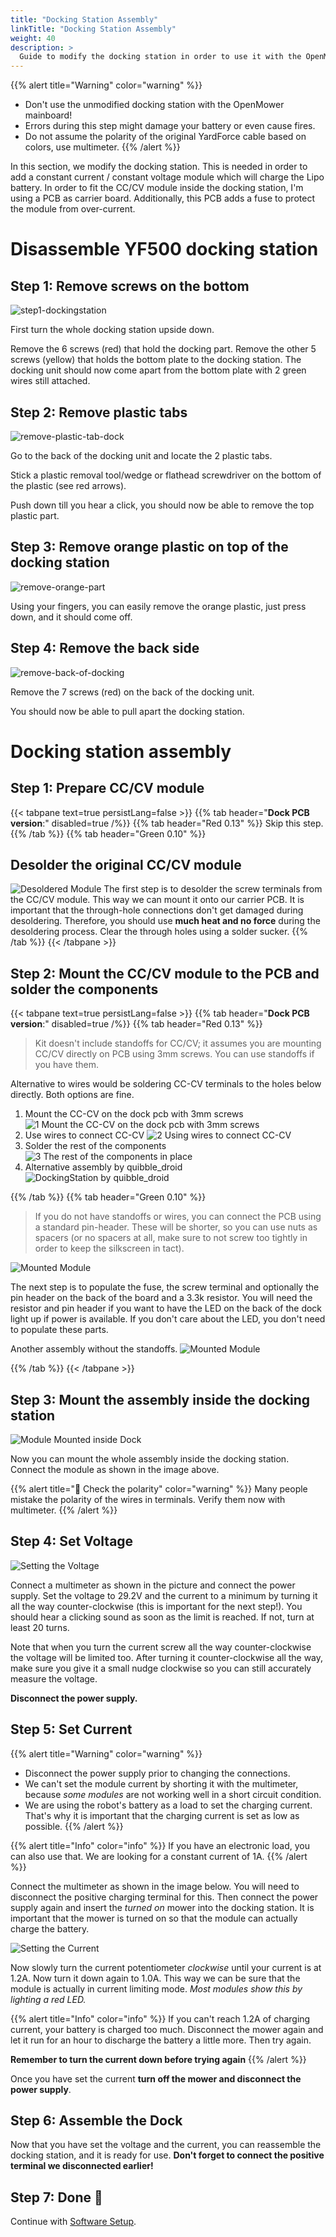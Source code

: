```yaml
---
title: "Docking Station Assembly"
linkTitle: "Docking Station Assembly"
weight: 40
description: >
  Guide to modify the docking station in order to use it with the OpenMower.
---
```



{{% alert title="Warning" color="warning" %}}
- Don't use the unmodified docking station with the OpenMower mainboard!
- Errors during this step might damage your battery or even cause fires.
- Do not assume the polarity of the original YardForce cable based on colors, use multimeter.
{{% /alert %}}

In this section, we modify the docking station. This is needed in order to add a constant current / constant voltage module which will charge the Lipo battery. In order to fit the CC/CV module inside the docking station, I'm using a PCB as carrier board. Additionally, this PCB adds a fuse to protect the module from over-current. 

# Disassemble YF500 docking station
## Step 1: Remove screws on the bottom
![step1-dockingstation](remove-bottom-dockingstation.png)

First turn the whole docking station upside down.

Remove the 6 screws (red) that hold the docking part. Remove the other 5 screws (yellow) that holds the bottom plate to the docking station.
The docking unit should now come apart from the bottom plate with 2 green wires still attached.

## Step 2: Remove plastic tabs
![remove-plastic-tab-dock](remove-plastic-tab-dock.png)


Go to the back of the docking unit and locate the 2 plastic tabs.


Stick a plastic removal tool/wedge or flathead screwdriver on the bottom of the plastic (see red arrows).


Push down till you hear a click, you should now be able to remove the top plastic part.

## Step 3: Remove orange plastic on top of the docking station
![remove-orange-part](remove-orange-part.png)

Using your fingers, you can easily remove the orange plastic, just press down, and it should come off.

## Step 4: Remove the back side
![remove-back-of-docking](remove-back-of-docking.png)

Remove the 7 screws (red) on the back of the docking unit.

You should now be able to pull apart the docking station.

# Docking station assembly

## Step 1: Prepare CC/CV module
{{< tabpane text=true persistLang=false >}}
{{% tab header="**Dock PCB version**:" disabled=true /%}}
{{% tab header="Red 0.13" %}}
Skip this step.
{{% /tab %}}
{{% tab header="Green 0.10" %}}
## Desolder the original CC/CV module
![Desoldered Module](desoldered_module.jpg)
The first step is to desolder the screw terminals from the CC/CV module. This way we can mount it onto our carrier PCB. It is important that the through-hole connections don't get damaged during desoldering. Therefore, you should use **much heat and no force** during the desoldering process. Clear the through holes using a solder sucker.
{{% /tab %}}
{{< /tabpane >}}


## Step 2: Mount the CC/CV module to the PCB and solder the components
{{< tabpane text=true persistLang=false >}}
{{% tab header="**Dock PCB version**:" disabled=true /%}}
{{% tab header="Red 0.13" %}}
 > Kit doesn't include standoffs for CC/CV; it assumes you are mounting CC/CV directly on PCB using 3mm screws. You can use standoffs if you have them.

Alternative to wires would be soldering CC-CV terminals to the holes below directly. Both options are fine.


1. Mount the CC-CV on the dock pcb with 3mm screws
![1 Mount the CC-CV on the dock pcb with 3mm screws](red_board_1.jpg)
2. Use wires to connect CC-CV
![2 Using wires to connect CC-CV](red_board_2.jpg)
3. Solder the rest of the components 
![3 The rest of the components in place](red_board_3.jpg)
4. Alternative assembly by quibble_droid
![DockingStation by quibble_droid](red_board_4.jpg)

{{% /tab %}}
{{% tab header="Green 0.10" %}}
 > If you do not have standoffs or wires, you can connect the PCB using a standard pin-header. These will be shorter, so you can use nuts as spacers (or no spacers at all, make sure to not screw too tightly in order to keep the silkscreen in tact).

![Mounted Module](cc_cv_carrier.jpg)

The next step is to populate the fuse, the screw terminal and optionally the pin header on the back of the board and a 3.3k resistor. You will need the resistor and pin header if you want to have the LED on the back of the dock light up if power is available. If you don't care about the LED, you don't need to populate these parts.

Another assembly without the standoffs.
![Mounted Module](green_assembled_board.jpg)

{{% /tab %}}
{{< /tabpane >}}

## Step 3: Mount the assembly inside the docking station
![Module Mounted inside Dock](cc_cv_module_mounted.jpg)

Now you can mount the whole assembly inside the docking station. Connect the module as shown in the image above.

{{% alert title="🔌 Check the polarity" color="warning" %}}
Many people mistake the polarity of the wires in terminals. Verify them now with multimeter.
{{% /alert %}}

## Step 4: Set Voltage
![Setting the Voltage](setting_the_voltage.jpg)

Connect a multimeter as shown in the picture and connect the power supply. Set the voltage to 29.2V and the current to a minimum by turning it all the way counter-clockwise (this is important for the next step!). You should hear a clicking sound as soon as the limit is reached. If not, turn at least 20 turns.

Note that when you turn the current screw all the way counter-clockwise the voltage will be limited too. After turning it counter-clockwise all the way, make sure you give it a small nudge clockwise so you can still accurately measure the voltage.

**Disconnect the power supply.**

## Step 5: Set Current

{{% alert title="Warning" color="warning" %}}
- Disconnect the power supply prior to changing the connections.
- We can't set the module current by shorting it with the multimeter, because _some modules_ are not working well in a short circuit condition.
- We are using the robot's battery as a load to set the charging current. That's why it is important that the charging current is set as low as possible.
{{% /alert %}}

{{% alert title="Info" color="info" %}}
If you have an electronic load, you can also use that. We are looking for a constant current of 1A.
{{% /alert %}}


Connect the multimeter as shown in the image below. You will need to disconnect the positive charging terminal for this. Then connect the power supply again and insert the *turned on* mower into the docking station. It is important that the mower is turned on so that the module can actually charge the battery.

![Setting the Current](setting_the_current.jpg)
 
Now slowly turn the current potentiometer _clockwise_ until your current is at 1.2A. Now turn it down again to 1.0A. This way we can be sure that the module is actually in current limiting mode. _Most modules show this by lighting a red LED._

{{% alert title="Info" color="info" %}}
If you can't reach 1.2A of charging current, your battery is charged too much. Disconnect the mower again and let it run for an hour to discharge the battery a little more. Then try again.

**Remember to turn the current down before trying again**
{{% /alert %}}

Once you have set the current **turn off the mower and disconnect the power supply**.

## Step 6: Assemble the Dock
Now that you have set the voltage and the current, you can reassemble the docking station, and it is ready for use. **Don't forget to connect the positive terminal we disconnected earlier!**

## Step 7: Done 🎉
Continue with [Software Setup](/docs/software-setup/).
